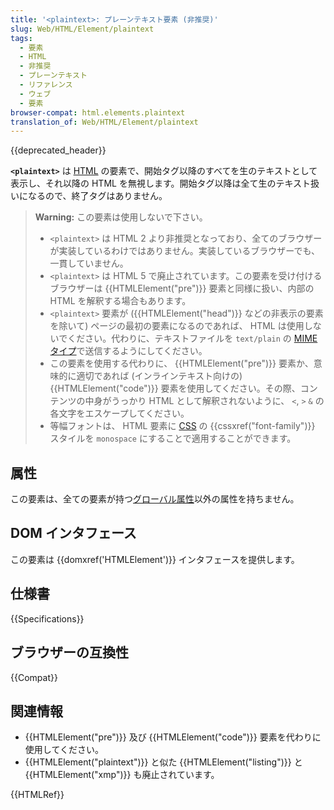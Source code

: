 ```yaml
---
title: '<plaintext>: プレーンテキスト要素 (非推奨)'
slug: Web/HTML/Element/plaintext
tags:
  - 要素
  - HTML
  - 非推奨
  - プレーンテキスト
  - リファレンス
  - ウェブ
  - 要素
browser-compat: html.elements.plaintext
translation_of: Web/HTML/Element/plaintext
---
```


{{deprecated_header}}

**`<plaintext>`** は [HTML](/ja/docs/Web/HTML) の要素で、開始タグ以降のすべてを生のテキストとして表示し、それ以降の HTML を無視します。開始タグ以降は全て生のテキスト扱いになるので、終了タグはありません。

> **Warning:** この要素は使用しないで下さい。
>
> - `<plaintext>` は HTML 2 より非推奨となっており、全てのブラウザーが実装しているわけではありません。実装しているブラウザーでも、一貫していません。
> - `<plaintext>` は HTML 5 で廃止されています。この要素を受け付けるブラウザーは {{HTMLElement("pre")}} 要素と同様に扱い、内部の HTML を解釈する場合もあります。
> - `<plaintext>` 要素が ({{HTMLElement("head")}} などの非表示の要素を除いて) ページの最初の要素になるのであれば、 HTML は使用しないでください。代わりに、テキストファイルを `text/plain` の [MIME タイプ](/ja/docs/Properly_Configuring_Server_MIME_Types)で送信するようにしてください。
> - この要素を使用する代わりに、 {{HTMLElement("pre")}} 要素か、意味的に適切であれば (インラインテキスト向けの) {{HTMLElement("code")}} 要素を使用してください。その際、コンテンツの中身がうっかり HTML として解釈されないように、 `<`, `>` `&` の各文字をエスケープしてください。
> - 等幅フォントは、 HTML 要素に [CSS](/ja/docs/Web/CSS) の {{cssxref("font-family")}} スタイルを `monospace` にすることで適用することができます。

## 属性

この要素は、全ての要素が持つ[グローバル属性](/ja/docs/Web/HTML/Global_attributes)以外の属性を持ちません。

## DOM インタフェース

この要素は {{domxref('HTMLElement')}} インタフェースを提供します。

## 仕様書

{{Specifications}}

## ブラウザーの互換性

{{Compat}}

## 関連情報

- {{HTMLElement("pre")}} 及び {{HTMLElement("code")}} 要素を代わりに使用してください。
- {{HTMLElement("plaintext")}} と似た {{HTMLElement("listing")}} と {{HTMLElement("xmp")}} も廃止されています。

{{HTMLRef}}
